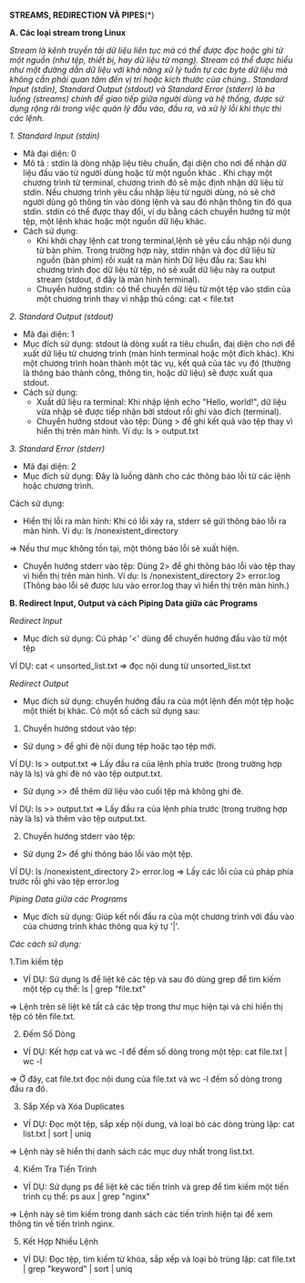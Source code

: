 **STREAMS, REDIRECTION VÀ PIPES**(*)

**A. Các loại stream trong Linux**

*Stream là kênh truyền tải dữ liệu liên tục mà có thể được đọc hoặc ghi từ một nguồn (như tệp, thiết bị, hay dữ liệu từ mạng). Stream có thể được hiểu như một đường dẫn dữ liệu với khả năng xử lý tuần tự các byte dữ liệu mà không cần phải quan tâm đến vị trí hoặc kích thước của chúng.. Standard Input (stdin), Standard Output (stdout) và Standard Error (stderr) là ba luồng (streams) chính để giao tiếp giữa người dùng và hệ thống, được sử dụng rộng rãi trong việc quản lý đầu vào, đầu ra, và xử lý lỗi khi thực thi các lệnh.*

*1. Standard Input (stdin)*
- Mã đại diện: 0
- Mô tả : stdin là dòng nhập liệu tiêu chuẩn, đại diện cho nơi để nhận dữ liệu đầu vào từ người dùng hoặc từ một nguồn khác . Khi chạy một chương trình từ terminal, chương trình đó sẽ mặc định nhận dữ liệu từ stdin. Nếu chương trình yêu cầu nhập liệu từ người dùng, nó sẽ chờ người dùng gõ thông tin vào dòng lệnh và sau đó nhận thông tin đó qua stdin. stdin có thể được thay đổi, ví dụ bằng cách chuyển hướng từ một tệp, một lệnh khác hoặc một nguồn dữ liệu khác.
- Cách sử dụng:
  - Khi khởi chạy lệnh cat trong terminal,lệnh sẽ yêu cầu nhập nội dung từ bàn phím. Trong trường hợp này, stdin nhận và đọc dữ liệu từ nguồn (bàn phím) rồi xuất ra màn hình
Dữ liệu đầu ra: Sau khi chương trình đọc dữ liệu từ tệp, nó sẽ xuất dữ liệu này ra output stream (stdout, ở đây là màn hình terminal).
  - Chuyển hướng stdin: có thể chuyển dữ liệu từ một tệp vào stdin của một chương trình thay vì nhập thủ công: cat < file.txt

*2. Standard Output (stdout)*
- Mã đại diện: 1
- Mục đích sử dụng: stdout là dòng xuất ra tiêu chuẩn, đaị diện cho nơi để xuất dữ liệu từ chương trình (màn hình terminal hoặc một đích khác). Khi một chương trình hoàn thành một tác vụ, kết quả của tác vụ đó (thường là thông báo thành công, thông tin, hoặc dữ liệu) sẽ được xuất qua stdout.
- Cách sử dụng:
  - Xuất dữ liệu ra terminal: Khi nhập lệnh echo "Hello, world!", dữ liệu vừa nhập sẽ được tiếp nhận bởi stdout rồi ghi vào đích (terminal).
  - Chuyển hướng stdout vào tệp: Dùng > để ghi kết quả vào tệp thay vì hiển thị trên màn hình. Ví dụ: ls > output.txt

*3. Standard Error (stderr)*
- Mã đại diện: 2
- Mục đích sử dụng: Đây là luồng dành cho các thông báo lỗi từ các lệnh hoặc chương trình.

Cách sử dụng:
- Hiển thị lỗi ra màn hình: Khi có lỗi xảy ra, stderr sẽ gửi thông báo lỗi ra màn hình. Ví dụ: ls /nonexistent_directory

=> Nếu thư mục không tồn tại, một thông báo lỗi sẽ xuất hiện.
- Chuyển hướng stderr vào tệp: Dùng 2> để ghi thông báo lỗi vào tệp thay vì hiển thị trên màn hình. Ví dụ: ls /nonexistent_directory 2> error.log (Thông báo lỗi sẽ được lưu vào error.log thay vì hiển thị trên màn hình.)

**B. Redirect Input, Output và cách Piping Data giữa các Programs**

*Redirect Input*
- Mục đích sử dụng: Cú pháp '<' dùng để chuyển hướng đầu vào từ một tệp

VÍ DỤ: cat < unsorted_list.txt => đọc nội dung từ unsorted_list.txt 

*Redirect Output*
- Mục đích sử dụng: chuyển hướng đầu ra của một lệnh đến một tệp hoặc một thiết bị khác. Có một số cách sử dụng sau: 
1. Chuyển hướng stdout vào tệp:
- Sử dụng > để ghi đè nội dung tệp hoặc tạo tệp mới.

VÍ DỤ: ls > output.txt => Lấy đầu ra của lệnh phía trước (trong trường hợp này là ls) và ghi đè nó vào tệp output.txt.
- Sử dụng >> để thêm dữ liệu vào cuối tệp mà không ghi đè.

VÍ DỤ: ls >> output.txt => Lấy đầu ra của lệnh phía trước (trong trường hợp này là ls) và thêm vào tệp output.txt.

2. Chuyển hướng stderr vào tệp:

- Sử dụng 2> để ghi thông báo lỗi vào một tệp.

VÍ DỤ: ls /nonexistent_directory 2> error.log => Lấy các lỗi của cú pháp phía trước rồi ghi vào tệp error.log

*Piping Data giữa các Programs*

- Mục đích sử dụng: Giúp kết nối đầu ra của một chương trình với đầu vào của chương trình khác thông qua ký tự '|'.
  
*Các cách sử dụng:*

1.Tìm kiếm tệp
- VÍ DỤ: Sử dụng ls để liệt kê các tệp và sau đó dùng grep để tìm kiếm một tệp cụ thể: ls | grep "file.txt"

=> Lệnh trên sẽ liệt kê tất cả các tệp trong thư mục hiện tại và chỉ hiển thị tệp có tên file.txt.

2. Đếm Số Dòng
- VÍ DỤ: Kết hợp cat và wc -l để đếm số dòng trong một tệp: cat file.txt | wc -l

=> Ở đây, cat file.txt đọc nội dung của file.txt và wc -l đếm số dòng trong đầu ra đó.

3. Sắp Xếp và Xóa Duplicates
- VÍ DỤ: Đọc một tệp, sắp xếp nội dung, và loại bỏ các dòng trùng lặp: cat list.txt | sort | uniq

=> Lệnh này sẽ hiển thị danh sách các mục duy nhất trong list.txt.

4. Kiểm Tra Tiến Trình
- VÍ DỤ: Sử dụng ps để liệt kê các tiến trình và grep để tìm kiếm một tiến trình cụ thể: ps aux | grep "nginx"

=> Lệnh này sẽ tìm kiếm trong danh sách các tiến trình hiện tại để xem thông tin về tiến trình nginx.

5. Kết Hợp Nhiều Lệnh
- VÍ DỤ: Đọc tệp, tìm kiếm từ khóa, sắp xếp và loại bỏ trùng lặp: cat file.txt | grep "keyword" | sort | uniq
